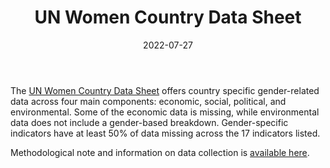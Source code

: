 ﻿---
title: "UN Women Country Data Sheet"
linkTitle: "UN Women Country Data Sheet"
contributor: ["Aizada Arystanbek"]
date: 2022-07-27
countries: ["Kazakhstan"]
category: ["INGO"]
tags: ["economics", "politics", "gender gap"]
date_start: [2019]
date_end: [2020]
data_type: ["qualitative", "quantitative"] 
language: ["English"]
description: 
  Breakdown of gender-related data across four main components: economic, social, political, and environmental.
---

The [UN Women Country Data Sheet](https://data.unwomen.org/country/kazakhstan) offers country specific gender-related data across four main components: economic, social, political, and environmental. Some of the economic data is missing, while environmental data does not include a gender-based breakdown. Gender-specific indicators have at least 50% of data missing across the 17 indicators listed. 

Methodological note and information on data collection is [available here](https://data.unwomen.org/modules/custom/country_fact_sheet/pdf/MethodologicalNote.pdf).
